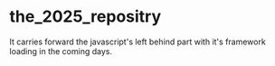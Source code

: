 # the_2025_repositry
It carries forward the javascript's left behind part with it's framework loading in the coming days.
